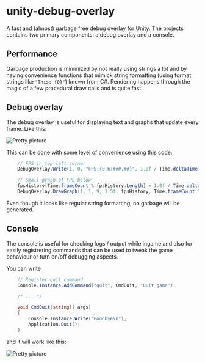 # unity-debug-overlay
A fast and (almost) garbage free debug overlay for Unity. The projects contains two primary components: a debug overlay
and a console.

## Performance
Garbage production is minimized by not really using strings a lot and by having convenience functions that mimick string
formatting (using format strings like `"This: {0}"`) known from C#. Rendering happens through the magic of a few procedural draw calls
and is quite fast.

## Debug overlay
The debug overlay is useful for displaying text and graphs that update every frame.
Like this:

![Pretty picture](https://user-images.githubusercontent.com/4175246/28583020-e34a3a12-7167-11e7-8871-7199f410aa8d.gif)

This can be done with some level of convenience using this code:

```c#
    // FPS in top left corner
    DebugOverlay.Write(1, 0, "FPS:{0,6:###.##}", 1.0f / Time.deltaTime);

    // Small graph of FPS below
    fpsHistory[Time.frameCount % fpsHistory.Length] = 1.0f / Time.deltaTime;
    DebugOverlay.DrawGraph(1, 1, 9, 1.5f, fpsHistory, Time.frameCount % fpsHistory.Length, Color.green);
```

Even though it looks like regular string formatting, no garbage will be generated.

## Console
The console is useful for checking logs / output while ingame and also for easily registrering commands
that can be used to tweak the game behaviour or turn on/off debugging aspects.

You can write

```c#
    // Register quit command
    Console.Instance.AddCommand("quit", CmdQuit, "Quit game");

    /* ... */

    void CmdQuit(string[] args)
    {
    	Console.Instance.Write("Goodbye\n");
        Application.Quit();
    }
```

and it will work like this:

![Pretty picture](https://user-images.githubusercontent.com/4175246/28582984-d215e5f2-7167-11e7-99ff-e96b2981b9bb.gif)


